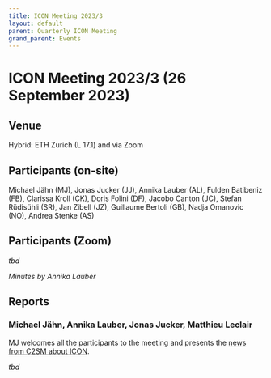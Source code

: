 ```yaml
---
title: ICON Meeting 2023/3
layout: default
parent: Quarterly ICON Meeting
grand_parent: Events
---
```


# ICON Meeting 2023/3 (26 September 2023)

## Venue
Hybrid: ETH Zurich (L 17.1) and via Zoom

## Participants (on-site)
Michael Jähn (MJ), Jonas Jucker (JJ), Annika Lauber (AL), Fulden Batibeniz (FB), Clarissa Kroll (CK), Doris Folini (DF), Jacobo Canton (JC), Stefan Rüdisühli (SR), Jan Zibell (JZ), Guillaume Bertoli (GB), Nadja Omanovic (NO), Andrea Stenke (AS)

## Participants (Zoom)
_tbd_

_Minutes by Annika Lauber_

## Reports

### Michael Jähn, Annika Lauber, Jonas Jucker, Matthieu Leclair

MJ welcomes all the participants to the meeting and presents the [news from C2SM about ICON](https://polybox.ethz.ch/index.php/s/WF4JiBulij5UqXF/download?path=%2F2023-09-26&files=ICON_Meeting_2023_09_26.pdf).

_tbd_